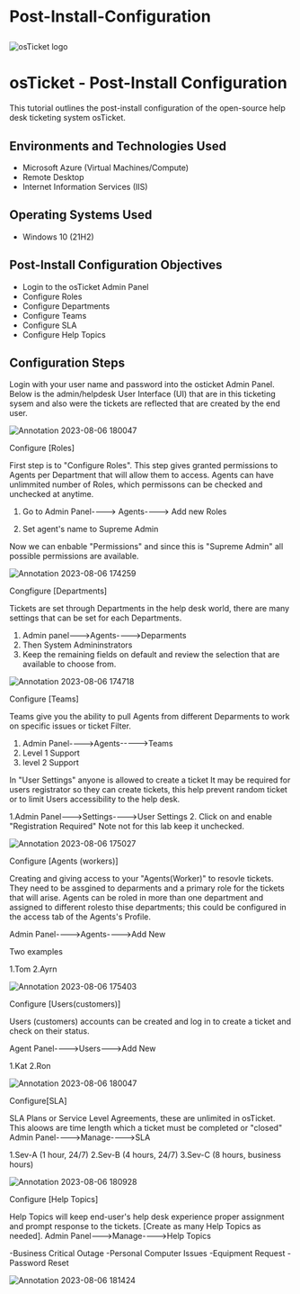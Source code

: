 # Post-Install-Configuration<p align="center">
<img src="https://i.imgur.com/Clzj7Xs.png" alt="osTicket logo"/>
</p>

<h1>osTicket - Post-Install Configuration</h1>
This tutorial outlines the post-install configuration of the open-source help desk ticketing system osTicket.<br />


<h2>Environments and Technologies Used</h2>

- Microsoft Azure (Virtual Machines/Compute)
- Remote Desktop
- Internet Information Services (IIS)

<h2>Operating Systems Used </h2>

- Windows 10</b> (21H2)

<h2>Post-Install Configuration Objectives</h2>

- Login to the osTicket Admin Panel 
- Configure Roles
- Configure Departments
- Configure Teams
- Configure SLA
- Configure Help Topics

<h2>Configuration Steps</h2>

<p>
Login with your user name and password into the osticket Admin Panel. Below is the admin/helpdesk User Interface (UI) that are in this ticketing sysem and also were the tickets are reflected that are created by the end user.
  
![Annotation 2023-08-06 180047](https://github.com/Leibwatcher/Post-Install-Configuration/assets/137578446/26ca9d8e-e870-49cd-ba82-113dc21f0fc5)

</p>
<p>

Configure [Roles]

First step is to "Configure Roles". This step gives granted permissions to Agents per Department that will allow them to access. Agents can have unlimmited number of Roles, which permissons can be checked and unchecked at anytime.
1. Go to Admin Panel----> Agents----> Add new Roles

2. Set agent's name to Supreme Admin


Now we can enbable "Permissions" and since this is "Supreme Admin" all possible permissions are available.

![Annotation 2023-08-06 174259](https://github.com/Leibwatcher/Post-Install-Configuration/assets/137578446/975fd45d-a5d1-4a2d-9324-1b78cb6e9f79)

Congfigure [Departments]

Tickets are set through Departments in the help desk world, there are many settings that can be set for each Departments.

1. Admin panel--->Agents---->Deparments
2. Then System Admininstrators
3. Keep the remaining fields on default and review the selection that are available to choose from.

![Annotation 2023-08-06 174718](https://github.com/Leibwatcher/Post-Install-Configuration/assets/137578446/419e6a62-72d9-4322-b10a-db69f3b9868a)

Configure [Teams]

Teams give you the ability to pull Agents from different Deparments to work on specific issues or ticket Filter.

1. Admin Panel---->Agents----->Teams
2. Level 1 Support
3. level 2 Support

In "User Settings" anyone is allowed to create a ticket
It may be required for users registrator so they can create tickets, this help prevent random ticket or to limit Users accessibility to the help desk.

1.Admin Panel--->Settings---->User Settings
2. Click on and enable "Registration Required" Note not for this lab keep it unchecked.


   ![Annotation 2023-08-06 175027](https://github.com/Leibwatcher/Post-Install-Configuration/assets/137578446/de380111-fdd6-4a66-a8a2-50833dd876cc)

Configure [Agents (workers)]

Creating and giving access to your "Agents(Worker)" to resovle tickets. They need to be assgined to deparments and a primary role for the tickets that will arise. Agents can be roled in more than one department and assigned to different rolesto thise departments; this could be configured in the access tab of the Agents's Profile.


Admin Panel---->Agents---->Add New

Two examples

1.Tom
2.Ayrn


![Annotation 2023-08-06 175403](https://github.com/Leibwatcher/Post-Install-Configuration/assets/137578446/0b998369-c93e-4fae-90cd-3269223d8850)

Configure [Users(customers)] 

Users (customers) accounts can be created and log in to create a ticket and check on their status.

Agent Panel---->Users--->Add New

1.Kat
2.Ron

![Annotation 2023-08-06 180047](https://github.com/Leibwatcher/Post-Install-Configuration/assets/137578446/799a6d91-e9e1-491a-965d-adea1df62d83)


Configure[SLA]

SLA Plans or Service Level Agreements, these are unlimited in osTicket. This aloows are time length which a ticket must be completed or "closed"
Admin Panel---->Manage---->SLA

1.Sev-A (1 hour, 24/7)
2.Sev-B (4 hours, 24/7)
3.Sev-C (8 hours, business hours)

![Annotation 2023-08-06 180928](https://github.com/Leibwatcher/Post-Install-Configuration/assets/137578446/02615cbe-2792-406a-898f-8b4db49129a0)


Configure [Help Topics]

Help Topics will keep end-user's help desk experience proper assignment and prompt response to the tickets. [Create as many Help Topics as needed]. 
Admin Panel--->Manage---->Help Topics

-Business Critical Outage
-Personal Computer Issues
-Equipment Request
-Password Reset


![Annotation 2023-08-06 181424](https://github.com/Leibwatcher/Post-Install-Configuration/assets/137578446/9af3cd30-8ef7-448c-b778-0ef9133e9efe)

</p>
<br />


</p>
<p>

</p>
<br />
